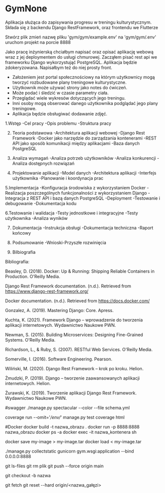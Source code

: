 # GymNone
Aplikacja służąca do zapisywania progresu w treningu kulturystycznym.
Składa się z backendu Django RestFramework, oraz frontendu we Flutterze


Stwórz plik zmień nazwę pliku 'gym/gym/example.env' na 'gym/gym/.env'
uruchom projekt na porcie 8888

Jako pracę inżynierską chciałbym napisać oraz opisać aplikację webową wraz z jej deploymentem do usługi chmurowej.
Zacząłem pisać rest api we frameworku Django wykorzystująć PostgreSQL. Aplikacja będzie zdokeryzowana. Napisałbym też do niej prosty front.
- Założeniem jest portal społecznościowy na którym użytkownicy mogą tworzyć rozbudowane plany treningowe kulturystyczne.
- Użytkownik może używać strony jako notes do ćwiczeń.
- Może podać i śledzić w czasie parametry ciała.
- Przeglądać wiele wykresów dotyczących jego treningu.
- Inni osoby mogą obserować danego użytkownika podglądać jego plany treningowe.
- Aplikacja będzie obsługiwać dodawanie zdjęć.

1.Wstęp
-Cel pracy
-Opis problemu
-Struktura pracy

2. Teoria podstawowa
-Architektura aplikacji webowej
-Django Rest Framework
-Docker jako narzędzie do zarządzania kontenerami
-REST API jako sposób komunikacji między aplikacjami
-Baza danych PostgreSQL

3. Analiza wymagań
-Analiza potrzeb użytkowników
-Analiza konkurencji
-Analiza dostępnych rozwiązań

4. Projektowanie aplikacji
-Model danych
-Architektura aplikacji
-Interfejs użytkownika
-Planowanie i koordynacja prac


5.Implementacja
-Konfiguracja środowiska z wykorzystaniem Docker
-Realizacja poszczególnych funkcjonalności z wykorzystaniem Django
-Integracja z REST API i bazą danych PostgreSQL
-Deployment
-Testowanie i debugowanie
-Dokumentacja kodu

6.Testowanie i walidacja
-Testy jednostkowe i integracyjne
-Testy użytkownika
-Analiza wyników

7. Dokumentacja
-Instrukcja obsługi
-Dokumentacja techniczna
-Raport końcowy

8. Podsumowanie
-Wnioski-Przyszłe rozwinięcia

9. Bilbiografia

Bibliografia:

Beasley, D. (2018). Docker: Up & Running: Shipping Reliable Containers in Production. O'Reilly Media.

Django Rest Framework documentation. (n.d.). Retrieved from https://www.django-rest-framework.org/

Docker documentation. (n.d.). Retrieved from https://docs.docker.com/

Gonzalez, A. (2019). Mastering Django: Core. Apress.

Kuchta, K. (2021). Framework Django – wprowadzenie do tworzenia aplikacji internetowych. Wydawnictwo Naukowe PWN.

Newman, S. (2015). Building Microservices: Designing Fine-Grained Systems. O'Reilly Media.

Richardson, L., & Ruby, S. (2007). RESTful Web Services. O'Reilly Media.

Somerville, I. (2016). Software Engineering. Pearson.

Wiliński, M. (2020). Django Rest Framework – krok po kroku. Helion.

Żmudzki, P. (2019). Django – tworzenie zaawansowanych aplikacji internetowych. Helion.

Żurawski, K. (2019). Tworzenie aplikacji Django Rest Framework. Wydawnictwo Naukowe PWN.




#swagger
./manage.py spectacular --color --file schema.yml

coverage run --omit='*/env/*' manage.py test
coverage html

#Docker
docker build -t nazwa_obrazu .
docker run -p 8888:8888 nazwa_obrazu
docker ps -a
docker exec -it nazwa_kontenera sh

docker save my-image > my-image.tar
docker load < my-image.tar



./manage.py collectstatic
gunicorn gym.wsgi:application --bind 0.0.0.0:8888


git ls-files
git rm plik
git push --force origin main

git checkout -b nazwa

git fetch
git reset --hard origin/<nazwa_gałęzi>
